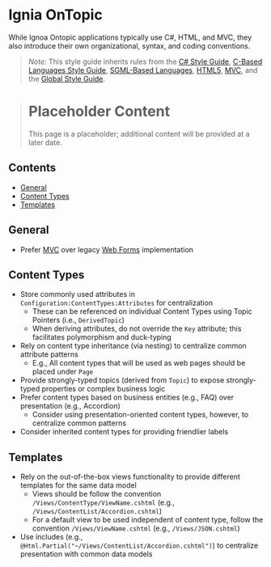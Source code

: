 # Ignia OnTopic

While Ignoa Ontopic applications typically use C#, HTML, and MVC, they also introduce their own organizational, syntax, and coding conventions.

> *Note:* This style guide inherits rules from the [C# Style Guide](../C-Based%20Languages/C%23/), [C-Based Languages Style Guide](../C-Based%20Languages/), [SGML-Based Languages](../SGML-Based%20Languages/), [HTML5](../SGML-Based%20Languages/HTML5.md), [MVC](../ASP.NET/MVC.md), and the [Global Style Guide](../README.md).

> # Placeholder Content
> This page is a placeholder; additional content will be provided at a later date.

## Contents
- [General](#general)
- [Content Types](#content-types)
- [Templates](#templates)

<!--
## Contents
- [Identifiers](#identifiers)
- [Spacing](#spacing)
- [Formatting](#formatting)
- [Language Features](#language-features)
- [Acknowledgments](#acknowledgments)

## Spacing

## Formatting
-->

## General
- Prefer [MVC](../ASP.NET/MVC.md) over legacy [Web Forms](../ASP.NET/) implementation

## Content Types
- Store commonly used attributes in `Configuration:ContentTypes:Attributes` for centralization
  - These can be referenced on individual Content Types using Topic Pointers (i.e., `DerivedTopic`)
  - When deriving attributes, do not override the `Key` attribute; this facilitates polymorphism and duck-typing
- Rely on content type inheritance (via nesting) to centralize common attribute patterns
  - E.g., All content types that will be used as web pages should be placed under `Page`
- Provide strongly-typed topics (derived from `Topic`) to expose strongly-typed properties or complex business logic
- Prefer content types based on business entities (e.g., FAQ) over presentation (e.g., Accordion)
  - Consider using presentation-oriented content types, however, to centralize common patterns
- Consider inherited content types for providing friendlier labels

## Templates
- Rely on the out-of-the-box views functionality to provide different templates for the same data model
  - Views should be follow the convention `/Views/ContentType/ViewName.cshtml` (e.g., `/Views/ContentList/Accordion.cshtml`)
  - For a default view to be used independent of content type, follow the convention `/Views/ViewName.cshtml` (e.g., `/Views/JSON.cshtml`)
- Use includes (e.g., `@Html.Partial("~/Views/ContentList/Accordion.cshtml")`) to centralize presentation with common data models

<!--
## Language Features
-->
